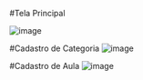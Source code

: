 #Tela Principal

![image](https://github.com/silvioflorentino/appCurso/assets/28194425/c1c9a30e-083f-4e8e-af97-ff3e45810833)

#Cadastro de Categoria
![image](https://github.com/silvioflorentino/appCurso/assets/28194425/63de773c-2f06-4d11-b83f-8bd3e17b46b6)

#Cadastro de Aula
![image](https://github.com/silvioflorentino/appCurso/assets/28194425/b2b91afa-ecd5-4a0f-bcd4-ca149f22cfb3)




